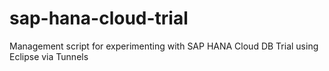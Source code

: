 # sap-hana-cloud-trial
Management script for experimenting with SAP HANA Cloud DB Trial using Eclipse via Tunnels
